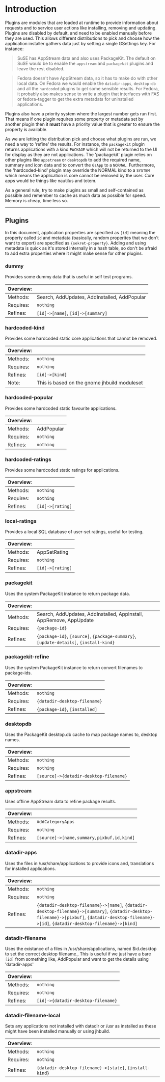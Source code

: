 # Introduction #

Plugins are modules that are loaded at runtime to provide information about
requests and to service user actions like installing, removing and updating.
Plugins are disabled by default, and need to be enabled manually before they
are used.
This allows different distributions to pick and choose how the application
installer gathers data just by setting a single GSettings key. For instance:

>  SuSE has AppStream data and also uses
> PackageKit. The default on SuSE would
> be  to enable the `appstream` and
> `packagekit` plugins and leave the
> rest disabled.

>  Fedora doesn't have AppStream data,
> so it has to make do with other local
> data.  On Fedora we would enable the
> `datadir-apps`, `desktop-db` and all
> the  `hardcoded` plugins to get some
> sensible results. For Fedora, it
> probably also  makes sense to write a
> plugin that interfaces with FAS or
> fedora-tagger to get  the extra
> metadata for uninstalled applications.

Plugins also have a priority system where the largest number gets run first.
That means if one plugin requires some property or metadata set by another
plugin then it **must** have a priority value that is greater to ensure the
property is available.

As we are letting the distribution pick and choose what plugins are run, we need
a way to 'refine' the results. For instance, the `packagekit` plugin returns
applications with a kind `PACKAGE` which will not be returned to the
UI for display as they are not applications.
The 'packagekit' plugin relies on other plugins like `appstream` or `desktopdb`
to add the required name, summary and icon data and to convert the `GsApp` to a `NORMAL`.
Furthermore, the 'hardcoded-kind' plugin may override the NORMAL
kind to a `SYSTEM` which means the application is core cannot be
removed by the user. Core apps would be things like nautilus and totem.

As a general rule, try to make plugins as small and self-contained as possible
and remember to cache as much data as possible for speed. Memory is cheap, time
less so.

---------------------------------------

## Plugins ##

In this document, application properties are specified as `[id]` meaning the
property called `id` and metadata (basically, random properites that we don't
want to export) are specified as `{sekret-property}`.
Adding and using metadata is quick as it's stored internally in a hash table,
so don't be afraid to add extra properties where it might make sense for other
plugins.

### dummy ###
Provides some dummy data that is useful in self test programs.

Overview:    | <p>
-------------|---
Methods:     | Search, AddUpdates, AddInstalled, AddPopular
Requires:    | `nothing`
Refines:     | `[id]->[name]`, `[id]->[summary]`

### hardcoded-kind ###
Provides some hardcoded static core applications that cannot be removed.

Overview:    | <p>
-------------|---
Methods:     | `nothing`
Requires:    | `nothing`
Refines:     | `[id]->[kind]`
Note:        | This is based on the gnome jhbuild moduleset

### hardcoded-popular ###
Provides some hardcoded static favourite applications.

Overview:    | <p>
-------------|---
Methods:     | AddPopular
Requires:    | `nothing`
Refines:     | `nothing`

### hardcoded-ratings ###
Provides some hardcoded static ratings for applications.

Overview:    | <p>
-------------|---
Methods:     | `nothing`
Requires:    | `nothing`
Refines:     | `[id]->[rating]`

### local-ratings ###
Provides a local SQL database of user-set ratings, useful for testing.

Overview:    | <p>
-------------|---
Methods:     | AppSetRating
Requires:    | `nothing`
Refines:     | `[id]->[rating]`

### packagekit ###
Uses the system PackageKit instance to return package data.

Overview:    | <p>
-------------|---
Methods:     | Search, AddUpdates, AddInstalled, AppInstall, AppRemove, AppUpdate
Requires:    | `{package-id}`
Refines:     | `{package-id}`, `[source]`, `{package-summary}`, `[update-details]`, `{install-kind}`

### packagekit-refine ###
Uses the system PackageKit instance to return convert filenames to package-ids.

Overview:    | <p>
-------------|---
Methods:     | `nothing`
Requires:    | `{datadir-desktop-filename}`
Refines:     | `{package-id}`, `[installed]`

### desktopdb ###
Uses the PackageKit desktop.db cache to map package names to, desktop names.

Overview:    | <p>
-------------|---
Methods:     | `nothing`
Requires:    | `nothing`
Refines:     | `[source]->{datadir-desktop-filename}`

### appstream ###
Uses offline AppStream data to refine package results.

Overview:    | <p>
-------------|---
Methods:     | `AddCategoryApps`
Requires:    | `nothing`
Refines:     | `[source]->[name,summary,pixbuf,id,kind]`

### datadir-apps ###
Uses the files in /usr/share/applications to provide icons and, translations for
installed applications.

Overview:    | <p>
-------------|---
Methods:     | `nothing`
Requires:    | `nothing`
Refines:     | `{datadir-desktop-filename}->[name]`, `{datadir-desktop-filename}->[summary]`, `{datadir-desktop-filename}->[pixbuf]`, `{datadir-desktop-filename}->[id]`, `{datadir-desktop-filename}->[kind]`

### datadir-filename ###
Uses the existance of a files in /usr/share/applications, named $id.desktop to
set the correct desktop filename., This is useful if we just have a bare `[id]`
from something like, AddPopular and want to get the details using 'datadir-apps'

Overview:    | <p>
-------------|---
Methods:     | `nothing`
Requires:    | `nothing`
Refines:     | `[id]->{datadir-desktop-filename}`

### datadir-filename-local ###
Sets any applications not installed with datadir or /usr as installed as these
might have been installed manually or using jhbuild.

Overview:    | <p>
-------------|---
Methods:     | `nothing`
Requires:    | `nothing`
Refines:     | `{datadir-desktop-filename}->[state]`, `{install-kind}`
